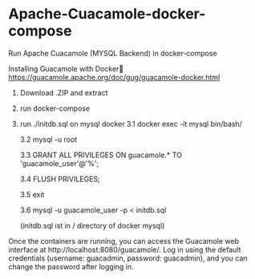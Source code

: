 # Apache-Cuacamole-docker-compose
Run Apache Cuacamole (MYSQL Backend) in docker-compose


Installing Guacamole with Docker
https://guacamole.apache.org/doc/gug/guacamole-docker.html


1. Download .ZIP and extract
2. run docker-compose
3. run ./initdb.sql on mysql docker
     3.1 docker exec -it mysql bin/bash/
   
     3.2 mysql -u root
   
     3.3 GRANT ALL PRIVILEGES ON guacamole.* TO 'guacamole_user'@'%';
   
     3.4 FLUSH PRIVILEGES;
   
     3.5 exit

     3.6 mysql -u guacamole_user -p < initdb.sql
   
     (initdb.sql ist in / directory of docker mysql)


Once the containers are running, you can access the Guacamole web interface at http://localhost:8080/guacamole/. Log in using the default credentials (username: guacadmin, password: guacadmin), and you can change the password after logging in.
